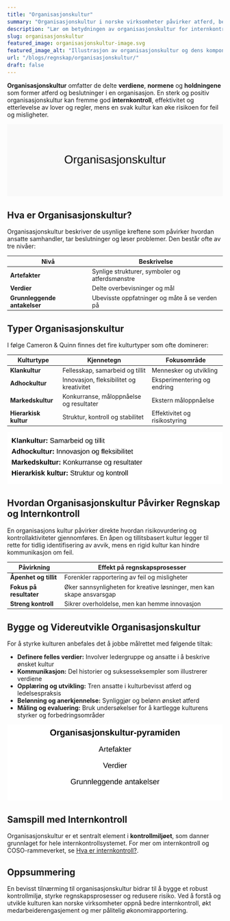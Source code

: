 ```yaml
---
title: "Organisasjonskultur"
summary: "Organisasjonskultur i norske virksomheter påvirker atferd, beslutninger og internkontroll. Lær om kulturelle komponenter, typer kultur og hvordan kultur styrker regnskapsprosesser."
description: "Lær om betydningen av organisasjonskultur for internkontroll, risikostyring og økonomisk rapportering i norske virksomheter."
slug: organisasjonskultur
featured_image: organisasjonskultur-image.svg
featured_image_alt: "Illustrasjon av organisasjonskultur og dens komponenter"
url: "/blogs/regnskap/organisasjonskultur/"
draft: false
---
```


**Organisasjonskultur** omfatter de delte **verdiene**, **normene** og **holdningene** som former atferd og beslutninger i en organisasjon. En sterk og positiv organisasjonskultur kan fremme god **internkontroll**, effektivitet og etterlevelse av lover og regler, mens en svak kultur kan øke risikoen for feil og misligheter.

![Illustrasjon av organisasjonskultur og dens komponenter](organisasjonskultur-image.svg)

## Hva er Organisasjonskultur?

Organisasjonskultur beskriver de usynlige kreftene som påvirker hvordan ansatte samhandler, tar beslutninger og løser problemer. Den består ofte av tre nivåer:

| Nivå       | Beskrivelse                                       |
|------------|---------------------------------------------------|
| **Artefakter** | Synlige strukturer, symboler og atferdsmønstre    |
| **Verdier**    | Delte overbevisninger og mål                      |
| **Grunnleggende antakelser** | Ubevisste oppfatninger og måte å se verden på |

## Typer Organisasjonskultur

I følge Cameron & Quinn finnes det fire kulturtyper som ofte dominerer:

| Kulturtype  | Kjennetegn                         | Fokusområde              |
|-------------|------------------------------------|--------------------------|
| **Klankultur**    | Fellesskap, samarbeid og tillit      | Mennesker og utvikling   |
| **Adhockultur**   | Innovasjon, fleksibilitet og kreativitet | Eksperimentering og endring |
| **Markedskultur** | Konkurranse, måloppnåelse og resultater | Ekstern måloppnåelse     |
| **Hierarkisk kultur** | Struktur, kontroll og stabilitet      | Effektivitet og risikostyring |

![Organisasjonskulturens fire typer](organisasjonskultur-typer.svg)

## Hvordan Organisasjonskultur Påvirker Regnskap og Internkontroll

En organisasjons kultur påvirker direkte hvordan risikovurdering og kontrollaktiviteter gjennomføres. En åpen og tillitsbasert kultur legger til rette for tidlig identifisering av avvik, mens en rigid kultur kan hindre kommunikasjon om feil.

| Påvirkning            | Effekt på regnskapsprosesser                  |
|-----------------------|-----------------------------------------------|
| **Åpenhet og tillit**     | Forenkler rapportering av feil og misligheter  |
| **Fokus på resultater**   | Øker sannsynligheten for kreative løsninger, men kan skape ansvarsgap |
| **Streng kontroll**       | Sikrer overholdelse, men kan hemme innovasjon  |

## Bygge og Videreutvikle Organisasjonskultur

For å styrke kulturen anbefales det å jobbe målrettet med følgende tiltak:

* **Definere felles verdier:** Involver ledergruppe og ansatte i å beskrive ønsket kultur
* **Kommunikasjon:** Del historier og suksesseksempler som illustrerer verdiene
* **Opplæring og utvikling:** Tren ansatte i kulturbevisst atferd og ledelsespraksis
* **Belønning og anerkjennelse:** Synliggjør og belønn ønsket atferd
* **Måling og evaluering:** Bruk undersøkelser for å kartlegge kulturens styrker og forbedringsområder

![Kulturpyramiden: Fra Artefakter til Antakelser](organisasjonskultur-pyramide.svg)

## Samspill med Internkontroll

Organisasjonskultur er et sentralt element i **kontrollmiljøet**, som danner grunnlaget for hele internkontrollsystemet. For mer om internkontroll og COSO-rammeverket, se [Hva er internkontroll?](/blogs/regnskap/hva-er-internkontroll "Hva er Internkontroll? Systemer for Risikoforvaltning og Compliance").

## Oppsummering

En bevisst tilnærming til organisasjonskultur bidrar til å bygge et robust kontrollmiljø, styrke regnskapsprosesser og redusere risiko. Ved å forstå og utvikle kulturen kan norske virksomheter oppnå bedre internkontroll, økt medarbeiderengasjement og mer pålitelig økonomirapportering.
